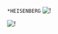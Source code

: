 
 `*HEISENBERG`
![!](https://cdn.dribbble.com/users/526481/screenshots/1911469/breaking-bad.gif)


![!](https://cdn.dribbble.com/users/776185/screenshots/2344207/lab_lab.gif)
